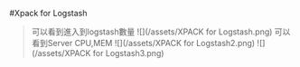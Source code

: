 #Xpack for Logstash

>可以看到進入到logstash數量
![](/assets/XPACK for Logstash.png)
>可以看到Server CPU,MEM
![](/assets/XPACK for Logstash2.png)
![](/assets/XPACK for Logstash3.png)



